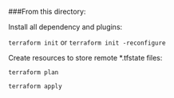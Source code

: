 ###From this directory:

Install all dependency and plugins:

  `terraform init` or `terraform init -reconfigure` <br>
  
  Create resources to store remote *.tfstate files:
  
  `terraform plan` <br> 
  
  `terraform apply` <br>